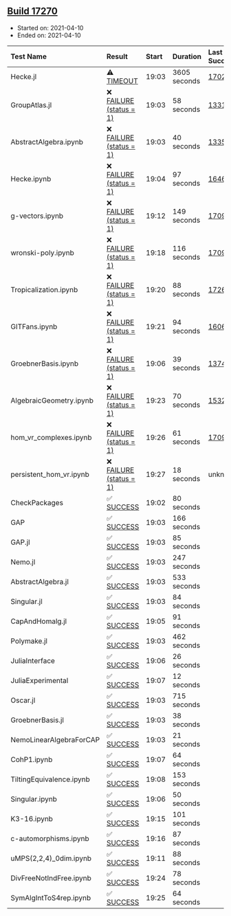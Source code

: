## [Build 17270](https://oscarci.mathematik.uni-kl.de/job/oscar/17270/)

* Started on: 2021-04-10
* Ended on: 2021-04-10

| Test Name    | Result | Start | Duration | Last Success | First Failure |
|:-------------|:-------|:------|:---------|:-------------|:--------------|
| Hecke.jl | ⚠ [TIMEOUT](https://oscarci.mathematik.uni-kl.de/job/oscar/17270/artifact/logs/build-17270/Hecke.jl.log) | 19:03 | 3605 seconds | [17022](https://oscarci.mathematik.uni-kl.de/job/oscar/17022/) | [17023](https://oscarci.mathematik.uni-kl.de/job/oscar/17023/) |
| GroupAtlas.jl | ❌ [FAILURE (status = 1)](https://oscarci.mathematik.uni-kl.de/job/oscar/17270/artifact/logs/build-17270/GroupAtlas.jl.log) | 19:03 | 58 seconds | [13311](https://oscarci.mathematik.uni-kl.de/job/oscar/13311/) | [13312](https://oscarci.mathematik.uni-kl.de/job/oscar/13312/) |
| AbstractAlgebra.ipynb | ❌ [FAILURE (status = 1)](https://oscarci.mathematik.uni-kl.de/job/oscar/17270/artifact/logs/build-17270/AbstractAlgebra.ipynb.log) | 19:03 | 40 seconds | [13355](https://oscarci.mathematik.uni-kl.de/job/oscar/13355/) | [13356](https://oscarci.mathematik.uni-kl.de/job/oscar/13356/) |
| Hecke.ipynb | ❌ [FAILURE (status = 1)](https://oscarci.mathematik.uni-kl.de/job/oscar/17270/artifact/logs/build-17270/Hecke.ipynb.log) | 19:04 | 97 seconds | [16463](https://oscarci.mathematik.uni-kl.de/job/oscar/16463/) | [16464](https://oscarci.mathematik.uni-kl.de/job/oscar/16464/) |
| g-vectors.ipynb | ❌ [FAILURE (status = 1)](https://oscarci.mathematik.uni-kl.de/job/oscar/17270/artifact/logs/build-17270/g-vectors.ipynb.log) | 19:12 | 149 seconds | [17099](https://oscarci.mathematik.uni-kl.de/job/oscar/17099/) | [17100](https://oscarci.mathematik.uni-kl.de/job/oscar/17100/) |
| wronski-poly.ipynb | ❌ [FAILURE (status = 1)](https://oscarci.mathematik.uni-kl.de/job/oscar/17270/artifact/logs/build-17270/wronski-poly.ipynb.log) | 19:18 | 116 seconds | [17098](https://oscarci.mathematik.uni-kl.de/job/oscar/17098/) | [17099](https://oscarci.mathematik.uni-kl.de/job/oscar/17099/) |
| Tropicalization.ipynb | ❌ [FAILURE (status = 1)](https://oscarci.mathematik.uni-kl.de/job/oscar/17270/artifact/logs/build-17270/Tropicalization.ipynb.log) | 19:20 | 88 seconds | [17269](https://oscarci.mathematik.uni-kl.de/job/oscar/17269/) | [17270](https://oscarci.mathematik.uni-kl.de/job/oscar/17270/) |
| GITFans.ipynb | ❌ [FAILURE (status = 1)](https://oscarci.mathematik.uni-kl.de/job/oscar/17270/artifact/logs/build-17270/GITFans.ipynb.log) | 19:21 | 94 seconds | [16068](https://oscarci.mathematik.uni-kl.de/job/oscar/16068/) | [16069](https://oscarci.mathematik.uni-kl.de/job/oscar/16069/) |
| GroebnerBasis.ipynb | ❌ [FAILURE (status = 1)](https://oscarci.mathematik.uni-kl.de/job/oscar/17270/artifact/logs/build-17270/GroebnerBasis.ipynb.log) | 19:06 | 39 seconds | [13748](https://oscarci.mathematik.uni-kl.de/job/oscar/13748/) | [13749](https://oscarci.mathematik.uni-kl.de/job/oscar/13749/) |
| AlgebraicGeometry.ipynb | ❌ [FAILURE (status = 1)](https://oscarci.mathematik.uni-kl.de/job/oscar/17270/artifact/logs/build-17270/AlgebraicGeometry.ipynb.log) | 19:23 | 70 seconds | [15322](https://oscarci.mathematik.uni-kl.de/job/oscar/15322/) | [15323](https://oscarci.mathematik.uni-kl.de/job/oscar/15323/) |
| hom_vr_complexes.ipynb | ❌ [FAILURE (status = 1)](https://oscarci.mathematik.uni-kl.de/job/oscar/17270/artifact/logs/build-17270/hom_vr_complexes.ipynb.log) | 19:26 | 61 seconds | [17099](https://oscarci.mathematik.uni-kl.de/job/oscar/17099/) | [17100](https://oscarci.mathematik.uni-kl.de/job/oscar/17100/) |
| persistent_hom_vr.ipynb | ❌ [FAILURE (status = 1)](https://oscarci.mathematik.uni-kl.de/job/oscar/17270/artifact/logs/build-17270/persistent_hom_vr.ipynb.log) | 19:27 | 18 seconds | unknown | unknown |
| CheckPackages | ✅ [SUCCESS](https://oscarci.mathematik.uni-kl.de/job/oscar/17270/artifact/logs/build-17270/CheckPackages.log) | 19:02 | 80 seconds |  |  |
| GAP | ✅ [SUCCESS](https://oscarci.mathematik.uni-kl.de/job/oscar/17270/artifact/logs/build-17270/GAP.log) | 19:03 | 166 seconds |  |  |
| GAP.jl | ✅ [SUCCESS](https://oscarci.mathematik.uni-kl.de/job/oscar/17270/artifact/logs/build-17270/GAP.jl.log) | 19:03 | 85 seconds |  |  |
| Nemo.jl | ✅ [SUCCESS](https://oscarci.mathematik.uni-kl.de/job/oscar/17270/artifact/logs/build-17270/Nemo.jl.log) | 19:03 | 247 seconds |  |  |
| AbstractAlgebra.jl | ✅ [SUCCESS](https://oscarci.mathematik.uni-kl.de/job/oscar/17270/artifact/logs/build-17270/AbstractAlgebra.jl.log) | 19:03 | 533 seconds |  |  |
| Singular.jl | ✅ [SUCCESS](https://oscarci.mathematik.uni-kl.de/job/oscar/17270/artifact/logs/build-17270/Singular.jl.log) | 19:03 | 84 seconds |  |  |
| CapAndHomalg.jl | ✅ [SUCCESS](https://oscarci.mathematik.uni-kl.de/job/oscar/17270/artifact/logs/build-17270/CapAndHomalg.jl.log) | 19:05 | 91 seconds |  |  |
| Polymake.jl | ✅ [SUCCESS](https://oscarci.mathematik.uni-kl.de/job/oscar/17270/artifact/logs/build-17270/Polymake.jl.log) | 19:03 | 462 seconds |  |  |
| JuliaInterface | ✅ [SUCCESS](https://oscarci.mathematik.uni-kl.de/job/oscar/17270/artifact/logs/build-17270/JuliaInterface.log) | 19:06 | 26 seconds |  |  |
| JuliaExperimental | ✅ [SUCCESS](https://oscarci.mathematik.uni-kl.de/job/oscar/17270/artifact/logs/build-17270/JuliaExperimental.log) | 19:07 | 12 seconds |  |  |
| Oscar.jl | ✅ [SUCCESS](https://oscarci.mathematik.uni-kl.de/job/oscar/17270/artifact/logs/build-17270/Oscar.jl.log) | 19:03 | 715 seconds |  |  |
| GroebnerBasis.jl | ✅ [SUCCESS](https://oscarci.mathematik.uni-kl.de/job/oscar/17270/artifact/logs/build-17270/GroebnerBasis.jl.log) | 19:03 | 38 seconds |  |  |
| NemoLinearAlgebraForCAP | ✅ [SUCCESS](https://oscarci.mathematik.uni-kl.de/job/oscar/17270/artifact/logs/build-17270/NemoLinearAlgebraForCAP.log) | 19:03 | 21 seconds |  |  |
| CohP1.ipynb | ✅ [SUCCESS](https://oscarci.mathematik.uni-kl.de/job/oscar/17270/artifact/logs/build-17270/CohP1.ipynb.log) | 19:07 | 64 seconds |  |  |
| TiltingEquivalence.ipynb | ✅ [SUCCESS](https://oscarci.mathematik.uni-kl.de/job/oscar/17270/artifact/logs/build-17270/TiltingEquivalence.ipynb.log) | 19:08 | 153 seconds |  |  |
| Singular.ipynb | ✅ [SUCCESS](https://oscarci.mathematik.uni-kl.de/job/oscar/17270/artifact/logs/build-17270/Singular.ipynb.log) | 19:06 | 50 seconds |  |  |
| K3-16.ipynb | ✅ [SUCCESS](https://oscarci.mathematik.uni-kl.de/job/oscar/17270/artifact/logs/build-17270/K3-16.ipynb.log) | 19:15 | 101 seconds |  |  |
| c-automorphisms.ipynb | ✅ [SUCCESS](https://oscarci.mathematik.uni-kl.de/job/oscar/17270/artifact/logs/build-17270/c-automorphisms.ipynb.log) | 19:16 | 87 seconds |  |  |
| uMPS(2,2,4)_0dim.ipynb | ✅ [SUCCESS](https://oscarci.mathematik.uni-kl.de/job/oscar/17270/artifact/logs/build-17270/uMPS-2-2-4-_0dim.ipynb.log) | 19:11 | 88 seconds |  |  |
| DivFreeNotIndFree.ipynb | ✅ [SUCCESS](https://oscarci.mathematik.uni-kl.de/job/oscar/17270/artifact/logs/build-17270/DivFreeNotIndFree.ipynb.log) | 19:24 | 78 seconds |  |  |
| SymAlgIntToS4rep.ipynb | ✅ [SUCCESS](https://oscarci.mathematik.uni-kl.de/job/oscar/17270/artifact/logs/build-17270/SymAlgIntToS4rep.ipynb.log) | 19:25 | 64 seconds |  |  |
